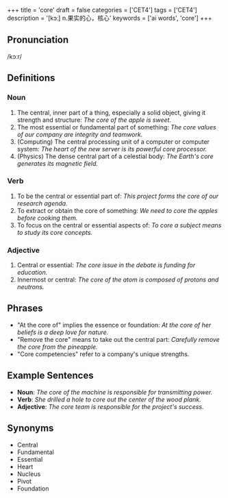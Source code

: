 +++
title = 'core'
draft = false
categories = ['CET4']
tags = ['CET4']
description = '[kɔː] n.果实的心，核心'
keywords = ['ai words', 'core']
+++

## Pronunciation
/kɔːr/

## Definitions
### Noun
1. The central, inner part of a thing, especially a solid object, giving it strength and structure: *The core of the apple is sweet.*
2. The most essential or fundamental part of something: *The core values of our company are integrity and teamwork.*
3. (Computing) The central processing unit of a computer or computer system: *The heart of the new server is its powerful core processor.*
4. (Physics) The dense central part of a celestial body: *The Earth's core generates its magnetic field.*

### Verb
1. To be the central or essential part of: *This project forms the core of our research agenda.*
2. To extract or obtain the core of something: *We need to core the apples before cooking them.*
3. To focus on the central or essential aspects of: *To core a subject means to study its core concepts.*

### Adjective
1. Central or essential: *The core issue in the debate is funding for education.*
2. Innermost or central: *The core of the atom is composed of protons and neutrons.*

## Phrases
- "At the core of" implies the essence or foundation: *At the core of her beliefs is a deep love for nature.*
- "Remove the core" means to take out the central part: *Carefully remove the core from the pineapple.*
- "Core competencies" refer to a company's unique strengths.

## Example Sentences
- **Noun**: *The core of the machine is responsible for transmitting power.*
- **Verb**: *She drilled a hole to core out the center of the wood plank.*
- **Adjective**: *The core team is responsible for the project's success.*

## Synonyms
- Central
- Fundamental
- Essential
- Heart
- Nucleus
- Pivot
- Foundation
